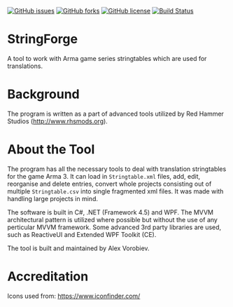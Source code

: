 [![GitHub issues](https://img.shields.io/github/issues/ajvorobiev/StringForge.svg?style=plastic)](https://github.com/ajvorobiev/StringForge/issues)
[![GitHub forks](https://img.shields.io/github/forks/ajvorobiev/StringForge.svg?style=plastic)](https://github.com/ajvorobiev/StringForge/network)
[![GitHub license](https://img.shields.io/badge/license-MIT-blue.svg?style=plastic)](https://raw.githubusercontent.com/ajvorobiev/StringForge/master/LICENSE)
[![Build Status](http://jenkins.rhsmods.org/job/StringForge/badge/icon)](http://jenkins.rhsmods.org/job/StringForge/)

# StringForge
A tool to work with Arma game series stringtables which are used for translations.

# Background
The program is written as a part of advanced tools utilized by Red Hammer Studios (http://www.rhsmods.org).

# About the Tool
The program has all the necessary tools to deal with translation stringtables for the game Arma 3. It can load in `Stringtable.xml` files, add, edit, reorganise and delete entries, convert whole projects consisting out of multiple `Stringtable.csv` into single fragmented xml files. It was made with handling large projects in mind.

The software is built in C#, .NET (Framework 4.5) and WPF. The MVVM architectural pattern is utilized where possible but without the use of any perticular MVVM framework. Some advanced 3rd party libraries are used, such as ReactiveUI and Extended WPF Toolkit (CE).

The tool is built and maintained by Alex Vorobiev.

# Accreditation

Icons used from: https://www.iconfinder.com/